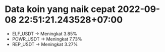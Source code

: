 # Data koin yang naik cepat 2022-09-08 22:51:21.243528+07:00

* ELF_USDT -> Meningkat 3.85%
* POWR_USDT -> Meningkat 7.73%
* REP_USDT -> Meningkat 3.27%
